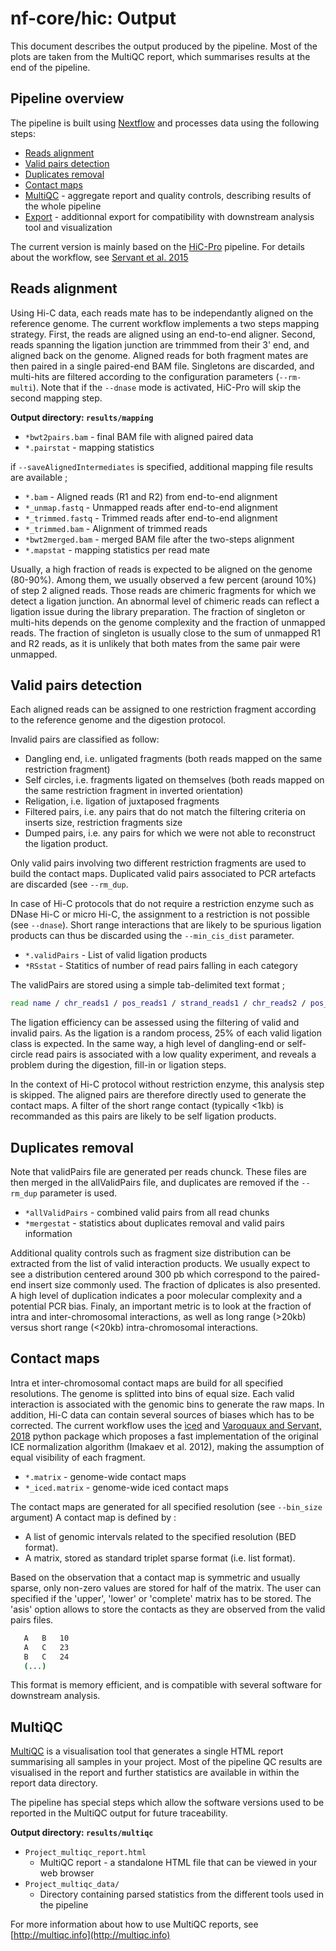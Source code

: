 # nf-core/hic: Output

This document describes the output produced by the pipeline. Most of the plots are taken from the MultiQC report, which summarises results at the end of the pipeline.

## Pipeline overview
The pipeline is built using [Nextflow](https://www.nextflow.io/)
and processes data using the following steps:

* [Reads alignment](#reads-alignment)
* [Valid pairs detection](#valid-pairs-detection)
* [Duplicates removal](#duplicates-removal)
* [Contact maps](#contact-maps)
* [MultiQC](#multiqc) - aggregate report and quality controls, describing results of the whole pipeline
* [Export](#exprot) - additionnal export for compatibility with downstream analysis tool and visualization

The current version is mainly based on the [HiC-Pro](https://github.com/nservant/HiC-Pro) pipeline.
For details about the workflow, see [Servant et al. 2015](https://genomebiology.biomedcentral.com/articles/10.1186/s13059-015-0831-x)

## Reads alignment

Using Hi-C data, each reads mate has to be independantly aligned on the reference genome.
The current workflow implements a two steps mapping strategy. First, the reads are aligned using an end-to-end aligner.
Second, reads spanning the ligation junction are trimmmed from their 3' end, and aligned back on the genome.
Aligned reads for both fragment mates are then paired in a single paired-end BAM file.
Singletons are discarded, and multi-hits are filtered according to the configuration parameters (`--rm-multi`).
Note that if the `--dnase` mode is activated, HiC-Pro will skip the second mapping step.

**Output directory: `results/mapping`**

* `*bwt2pairs.bam` - final BAM file with aligned paired data
* `*.pairstat` - mapping statistics

if `--saveAlignedIntermediates` is specified, additional mapping file results are available ;

* `*.bam` - Aligned reads (R1 and R2) from end-to-end alignment
* `*_unmap.fastq` - Unmapped reads after end-to-end alignment
* `*_trimmed.fastq` - Trimmed reads after end-to-end alignment
* `*_trimmed.bam` - Alignment of trimmed reads
* `*bwt2merged.bam` - merged BAM file after the two-steps alignment
* `*.mapstat` - mapping statistics per read mate

Usually, a high fraction of reads is expected to be aligned on the genome (80-90%). Among them, we usually observed a few percent (around 10%) of step 2 aligned reads. Those reads are chimeric fragments for which we detect a ligation junction. An abnormal level of chimeric reads can reflect a ligation issue during the library preparation.
The fraction of singleton or multi-hits depends on the genome complexity and the fraction of unmapped reads. The fraction of singleton is usually close to the sum of unmapped R1 and R2 reads, as it is unlikely that both mates from the same pair were unmapped.

## Valid pairs detection

Each aligned reads can be assigned to one restriction fragment according to the reference genome and the digestion protocol.

Invalid pairs are classified as follow:
* Dangling end, i.e. unligated fragments (both reads mapped on the same restriction fragment)
* Self circles, i.e. fragments ligated on themselves (both reads mapped on the same restriction fragment in inverted orientation)
* Religation, i.e. ligation of juxtaposed fragments
* Filtered pairs, i.e. any pairs that do not match the filtering criteria on inserts size, restriction fragments size
* Dumped pairs, i.e. any pairs for which we were not able to reconstruct the ligation product.

Only valid pairs involving two different restriction fragments are used to build the contact maps.
Duplicated valid pairs associated to PCR artefacts are discarded (see `--rm_dup`.

In case of Hi-C protocols that do not require a restriction enzyme such as DNase Hi-C or micro Hi-C, the assignment to a restriction is not possible (see `--dnase`).
Short range interactions that are likely to be spurious ligation products can thus be discarded using the `--min_cis_dist` parameter.

* `*.validPairs` - List of valid ligation products
* `*RSstat` - Statitics of number of read pairs falling in each category

The validPairs are stored using a simple tab-delimited text format ;

```bash
read name / chr_reads1 / pos_reads1 / strand_reads1 / chr_reads2 / pos_reads2 / strand_reads2 / fragment_size / res frag name R1 / res frag R2 / mapping qual R1 / mapping qual R2 [/ allele_specific_tag]
```

The ligation efficiency can be assessed using the filtering of valid and invalid pairs. As the ligation is a random process, 25% of each valid ligation class is expected. In the same way, a high level of dangling-end or self-circle read pairs is associated with a low quality experiment, and reveals a problem during the digestion, fill-in or ligation steps.

In the context of Hi-C protocol without restriction enzyme, this analysis step is skipped. The aligned pairs are therefore directly used to generate the contact maps. A filter of the short range contact (typically <1kb) is recommanded as this pairs are likely to be self ligation products.

## Duplicates removal

Note that validPairs file are generated per reads chunck.
These files are then merged in the allValidPairs file, and duplicates are removed if the `--rm_dup` parameter is used.

* `*allValidPairs` - combined valid pairs from all read chunks
* `*mergestat` - statistics about duplicates removal and valid pairs information

Additional quality controls such as fragment size distribution can be extracted from the list of valid interaction products.
We usually expect to see a distribution centered around 300 pb which correspond to the paired-end insert size commonly used.
The fraction of dplicates is also presented. A high level of duplication indicates a poor molecular complexity and a potential PCR bias.
Finaly, an important metric is to look at the fraction of intra and inter-chromosomal interactions, as well as long range (>20kb) versus short range (<20kb) intra-chromosomal interactions.

## Contact maps

Intra et inter-chromosomal contact maps are build for all specified resolutions.
The genome is splitted into bins of equal size. Each valid interaction is associated with the genomic bins to generate the raw maps.
In addition, Hi-C data can contain several sources of biases which has to be corrected.
The current workflow uses the [ìced](https://github.com/hiclib/iced) and [Varoquaux and Servant, 2018](http://joss.theoj.org/papers/10.21105/joss.01286) python package which proposes a fast implementation of the original ICE normalization algorithm (Imakaev et al. 2012), making the assumption of equal visibility of each fragment.

* `*.matrix` - genome-wide contact maps
* `*_iced.matrix` - genome-wide iced contact maps

The contact maps are generated for all specified resolution (see `--bin_size` argument)
A contact map is defined by :
* A list of genomic intervals related to the specified resolution (BED format).
* A matrix, stored as standard triplet sparse format (i.e. list format).

Based on the observation that a contact map is symmetric and usually sparse, only non-zero values are stored for half of the matrix. The user can specified if the 'upper', 'lower' or 'complete' matrix has to be stored. The 'asis' option allows to store the contacts as they are observed from the valid pairs files.

```bash
   A   B   10
   A   C   23
   B   C   24
   (...)
```

This format is memory efficient, and is compatible with several software for downstream analysis.

## MultiQC

[MultiQC](http://multiqc.info) is a visualisation tool that generates a single HTML report summarising all samples in your project. Most of the pipeline QC results are visualised in the report and further statistics are available in within the report data directory.

The pipeline has special steps which allow the software versions used to be reported in the MultiQC output for future traceability.

**Output directory: `results/multiqc`**

* `Project_multiqc_report.html`
  * MultiQC report - a standalone HTML file that can be viewed in your web browser
* `Project_multiqc_data/`
  * Directory containing parsed statistics from the different tools used in the pipeline

For more information about how to use MultiQC reports, see [http://multiqc.info](http://multiqc.info)
